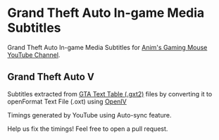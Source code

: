 # Grand Theft Auto In-game Media Subtitles
Grand Theft Auto In-game Media Subtitles for [Anim's Gaming Mouse YouTube Channel](https://www.youtube.com/c/AnimsGamingMouse).

## Grand Theft Auto V
Subtitles extracted from [GTA Text Table (.gxt2)](https://gtamods.com/wiki/GXT2) files by converting it to openFormat Text File (.oxt) using [OpenIV](https://openiv.com)

Timings generated by YouTube using Auto-sync feature.

Help us fix the timings! Feel free to open a pull request.